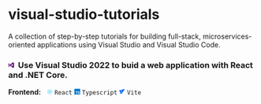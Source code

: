 # visual-studio-tutorials
A collection of step-by-step tutorials for building full-stack, microservices-oriented applications using Visual Studio and Visual Studio Code. 

<h3><img width="12" src="https://raw.githubusercontent.com/Aoa77/visual-studio-tutorials/main/devicon/png-512/Visual-Studio.png" />&nbsp;
Use Visual Studio 2022 to buid a web application with React and .NET Core.</h3>

<b>Frontend:</b>&nbsp;&nbsp;
<img width="12" src="https://raw.githubusercontent.com/Aoa77/visual-studio-tutorials/main/devicon/png-512/React.png" />
`React`
<img width="12" src="https://raw.githubusercontent.com/Aoa77/visual-studio-tutorials/main/devicon/png-512/TypeScript.png" />
`Typescript`
<img width="12" src="https://raw.githubusercontent.com/Aoa77/visual-studio-tutorials/main/devicon/png-512/Vite.png" />
`Vite`


